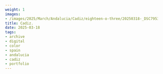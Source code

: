 ```yaml
---
weight: 1
images:
- /images/2025/March/Andalucia/Cadiz/eighteen-o-three/20250318-_DSC7953.jpg
title: Cadiz.
date: 2025-03-18
tags:
- archive
- digital
- color
- spain
- andalucia
- cadiz
- portfolio
---
```


